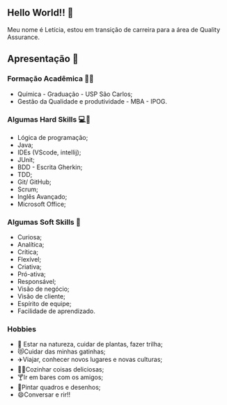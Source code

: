 ## Hello World!! 👋

Meu nome é Letícia, estou em transição de carreira para a área de Quality Assurance.

## Apresentação :handshake:

### Formação Acadêmica :woman_student:

- Química - Graduação - USP São Carlos;
- Gestão da Qualidade e produtividade - MBA - IPOG.

### Algumas Hard Skills :computer::muscle:
- Lógica de programação;
- Java;
- IDEs (VScode, intellij);
- JUnit;
- BDD - Escrita Gherkin;
- TDD;
- Git/ GitHub;
- Scrum;
- Inglês Avançado;
- Microsoft Office;

### Algumas Soft Skills :thought_balloon: 
- Curiosa;
- Analítica;
- Crítica;
- Flexível;
- Criativa;
- Pró-ativa;
- Responsável;
- Visão de negócio;
- Visão de cliente;
- Espírito de equipe;
- Facilidade de aprendizado.

### Hobbies
- :palm_tree: Estar na natureza, cuidar de plantas, fazer trilha;
- :heart_eyes_cat:Cuidar das minhas gatinhas;
- :airplane:Viajar, conhecer novos lugares e novas culturas;
- :woman_cook:Cozinhar coisas deliciosas;
- :cocktail:Ir em bares com os amigos;
- :art:Pintar quadros e desenhos;
- :smile:Conversar e rir!!